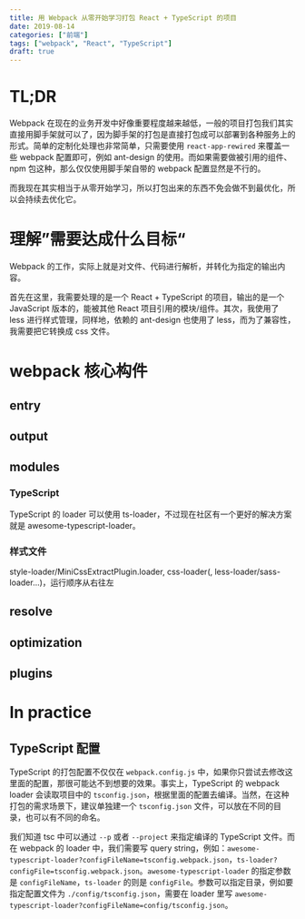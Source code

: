 ```yaml
---
title: 用 Webpack 从零开始学习打包 React + TypeScript 的项目
date: 2019-08-14
categories: ["前端"]
tags: ["webpack", "React", "TypeScript"]
draft: true
---
```


# TL;DR

Webpack 在现在的业务开发中好像重要程度越来越低，一般的项目打包我们其实直接用脚手架就可以了，因为脚手架的打包是直接打包成可以部署到各种服务上的形式。简单的定制化处理也非常简单，只需要使用 `react-app-rewired` 来覆盖一些 webpack 配置即可，例如 ant-design 的使用。而如果需要做被引用的组件、npm 包这种，那么仅仅使用脚手架自带的 webpack 配置显然是不行的。

而我现在其实相当于从零开始学习，所以打包出来的东西不免会做不到最优化，所以会持续去优化它。

# 理解”需要达成什么目标“

Webpack 的工作，实际上就是对文件、代码进行解析，并转化为指定的输出内容。

首先在这里，我需要处理的是一个 React + TypeScript 的项目，输出的是一个 JavaScript 版本的，能被其他 React 项目引用的模块/组件。其次，我使用了 less 进行样式管理，同样地，依赖的 ant-design 也使用了 less，而为了兼容性，我需要把它转换成 css 文件。

# webpack 核心构件

## entry

## output

## modules

### TypeScript

TypeScript 的 loader 可以使用 ts-loader，不过现在社区有一个更好的解决方案就是 awesome-typescript-loader。

### 样式文件

style-loader/MiniCssExtractPlugin.loader, css-loader(, less-loader/sass-loader...)，运行顺序从右往左

## resolve

## optimization

## plugins

# In practice

## TypeScript 配置

TypeScript 的打包配置不仅仅在 `webpack.config.js` 中，如果你只尝试去修改这里面的配置，那很可能达不到想要的效果。事实上，TypeScript 的 webpack loader 会读取项目中的 `tsconfig.json`，根据里面的配置去编译。当然，在这种打包的需求场景下，建议单独建一个 `tsconfig.json` 文件，可以放在不同的目录，也可以有不同的命名。

我们知道 tsc 中可以通过 `--p` 或者 `--project` 来指定编译的 TypeScript 文件。而在 webpack 的 loader 中，我们需要写 query string，例如：`awesome-typescript-loader?configFileName=tsconfig.webpack.json`，`ts-loader?configFile=tsconfig.webpack.json`。`awesome-typescript-loader` 的指定参数是 `configFileName`，`ts-loader` 的则是 `configFile`。参数可以指定目录，例如要指定配置文件为 `./config/tsconfig.json`，需要在 loader 里写 `awesome-typescript-loader?configFileName=config/tsconfig.json`。
